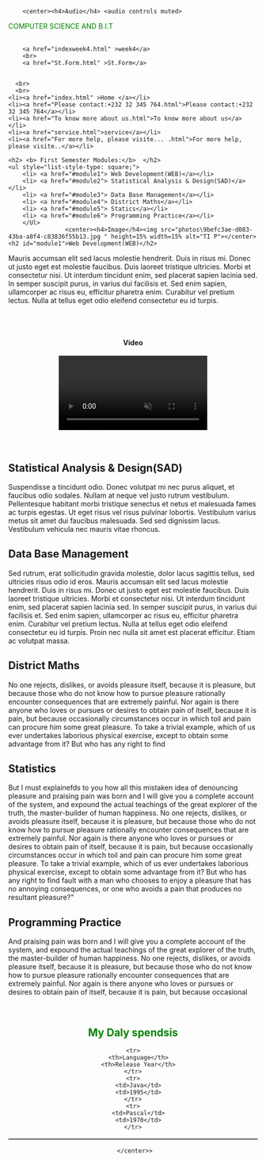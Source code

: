 <!DOCTYPE html>
<html lang="en">
<head>
    <meta charset="UTF-8">
    <meta http-equiv="X-UA-Compatible" content="IE=edge">
    <meta name="viewport" content="width=device-width, initial-scale=1.0">
    <title>Computer Science and B.I.T</title>
</head>

        <center><h4>Audio</h4> <audio controls muted>       
  <source src="videoplayback.mp3" type="audio/mp3">
    </audio></center>

<font color="green">
    COMPUTER SCIENCE AND B.I.T
    </font>
    <br>
    <br>
    <body> 

        <a href="indexweek4.html" >week4</a>
        <br>
        <a href="St.Form.html" >St.Form</a>

    
      <br>
      <br>
    <li><a href="index.html" >Home </a></li>
    <li><a href="Please contact:+232 32 345 764.html">Please contact:+232 32 345 764</a></li>
    <li><a href="To know more about us.html">To know more about us</a></li>
    <li><a href="service.html">service</a></li>
    <li><a href="For more help, please visite... .html">For more help, please visite..</a></li>

    <h2> <b> First Semester Modules:</b>  </h2>
    <ul style="list-style-type: square;">
        <li> <a href="#module1"> Web Development(WEB)</a></li>
        <li> <a href="#module2"> Statistical Analysis & Design(SAD)</a></li>
        <li> <a href="#module3"> Data Base Management</a></li>
        <li> <a href="#module4"> District Maths</a></li>
        <li> <a href="#module5"> Statics</a></li>
        <li> <a href="#module6"> Programming Practice</a></li>
        </Ul> 
                    <center><h4>Image</h4><img src="photos\9befc3ae-d083-43ba-a8f4-c83836f55b13.jpg " height=15% width=15% alt="TI P"></center>
    <h2 id="module1">Web Development(WEB)</h2>

  <p>Mauris accumsan elit sed lacus molestie hendrerit. Duis in risus mi. Donec ut justo eget est molestie faucibus. Duis laoreet tristique ultricies. Morbi et consectetur nisi. Ut interdum tincidunt enim, sed placerat sapien lacinia sed. In semper suscipit purus, in varius dui facilisis et. Sed enim sapien, ullamcorper ac risus eu, efficitur pharetra enim. Curabitur vel pretium lectus. Nulla at tellus eget odio eleifend consectetur eu id turpis. </p>
  <br>
  <br>
  <center><h4>Video</h4><video height="150 with=150" controls muted>


         <source src="videoplayback.mp4" type="video/mp4">
   </video></center>
<br>
<br>
  
  <h2 id="module2">Statistical Analysis & Design(SAD)</h2>
<p>Suspendisse a tincidunt odio. Donec volutpat mi nec purus aliquet, et faucibus odio sodales. Nullam at neque vel justo rutrum vestibulum. Pellentesque habitant morbi tristique senectus et netus et malesuada fames ac turpis egestas. Ut eget risus vel risus pulvinar lobortis. Vestibulum varius metus sit amet dui faucibus malesuada. Sed sed dignissim lacus. Vestibulum vehicula nec mauris vitae rhoncus.</p>

  <h2 id="module3">Data Base Management</h2>
<P>Sed rutrum, erat sollicitudin gravida molestie, dolor lacus sagittis tellus, sed ultricies risus odio id eros. Mauris accumsan elit sed lacus molestie hendrerit. Duis in risus mi. Donec ut justo eget est molestie faucibus. Duis laoreet tristique ultricies. Morbi et consectetur nisi. Ut interdum tincidunt enim, sed placerat sapien lacinia sed. In semper suscipit purus, in varius dui facilisis et. Sed enim sapien, ullamcorper ac risus eu, efficitur pharetra enim. Curabitur vel pretium lectus. Nulla at tellus eget odio eleifend consectetur eu id turpis. Proin nec nulla sit amet est placerat efficitur. Etiam ac volutpat massa.</P>

  <h2 id="module4">District Maths</h2>
<p>No one rejects, dislikes, or avoids pleasure itself, because it is pleasure, but because those who do not know how to pursue pleasure rationally encounter consequences that are extremely painful. Nor again is there anyone who loves or pursues or desires to obtain pain of itself, because it is pain, but because occasionally circumstances occur in which toil and pain can procure him some great pleasure. To take a trivial example, which of us ever undertakes laborious physical exercise, except to obtain some advantage from it? But who has any right to find</p>

  <h2 id="module5">Statistics</h2>
<p>
But I must explainefds to you how all this mistaken idea of denouncing pleasure and praising pain was born and I will give you a complete account of the system, and expound the actual teachings of the great explorer of the truth, the master-builder of human happiness. No one rejects, dislikes, or avoids pleasure itself, because it is pleasure, but because those who do not know how to pursue pleasure rationally encounter consequences that are extremely painful. Nor again is there anyone who loves or pursues or desires to obtain pain of itself, because it is pain, but because occasionally circumstances occur in which toil and pain can procure him some great pleasure. To take a trivial example, which of us ever undertakes laborious physical exercise, except to obtain some advantage from it? But who has any right to find fault with a man who chooses to enjoy a pleasure that has no annoying consequences, or one who avoids a pain that produces no resultant pleasure?"
</p>
  <h2 id="module6">Programming Practice</h2>
<p> And praising pain was born and I will give you a complete account of the system, and expound the actual teachings of the great explorer of the truth, the master-builder of human happiness. No one rejects, dislikes, or avoids pleasure itself, because it is pleasure, but because those who do not know how to pursue pleasure rationally encounter consequences that are extremely painful. Nor again is there anyone who loves or pursues or desires to obtain pain of itself, because it is pain, but because occasional</p>
<br>

<center><font color="green">   
 <h2>My Daly spendsis</h2>
</font>
<table border="1px">

    <tr>
       <th>Language</th>
       <th>Release Year</th>
    </tr>
    <tr>
       <td>Java</td>
       <td>1995</td>
    </tr>
    <tr>
       <td>Pascal</td>
       <td>1970</td>
    </tr>
 </table>

     </center>>

    
</body>
</html>
